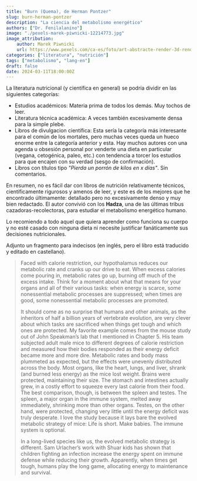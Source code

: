 ```yaml
---
title: "Burn (Quema), de Herman Pontzer"
slug: burn-herman-pontzer
description: "La ciencia del metabolismo energético"
authors: ["Dr. Fenilalanino"]
image: "./pexels-marek-piwnicki-12214773.jpg"
image_attribution:
    author: Marek Piwnicki
    url: https://www.pexels.com/ca-es/foto/art-abstracte-render-3d-render-12214773/
categories: ["literatura", "nutrición"]
tags: ["metabolismo", "lang-en"]
draft: false
date: 2024-03-11T18:00:00Z
---
```


La literatura nutricional (y científica en general) se podría dividir en las siguientes categorías: 

- Estudios académicos: Materia prima de todos los demás. Muy tochos de leer.
- Literatura técnica académica: A veces también excesivamente densa para la simple plebe.
- Libros de divulgacion científica: Esta sería la categoría más interesante para el común de los mortales, pero muchas veces queda un hueco enorme entre la categoría anterior y esta. Hay muchos autores con una agenda u obsesión personal por venderte una dieta en particular (vegana, cetogénica, paleo, etc.) con tendencia a torcer los estudios para que encajen con su verdad (sesgo de confirmación).
- Libros con títulos tipo *"Pierda un porrón de kilos en x días"*. Sin comentarios.

En resumen, no es fácil dar con libros de nutrición relativamente técnicos, científicamente rigurosos y amenos de leer, y este es de los mejores que he encontrado últimamente: detallado pero no excesivamente denso y muy bien redactado. El autor convivió con los **Hadza**, una de las últimas tribus cazadoras-recolectoras, para estudiar el metabolismo energético humano.

Lo recomiendo a todo aquel que quiera aprender como funciona su cuerpo y no esté casado con ninguna dieta ni necesite justificar fanáticamente sus decisiones nutricionales.

Adjunto un fragmento para indecisos (en inglés, pero el libro está traducido y editado en castellano).

> Faced with calorie restriction, our hypothalamus reduces our metabolic rate and cranks up our drive to eat. When excess calories come pouring in, metabolic rates go up, burning off much of the excess intake. Think for a moment about what that means for your organs and all of their various tasks: when energy is scarce, some nonessential metabolic processes are suppressed; when times are good, some nonessential metabolic processes are promoted.<p/>
It should come as no surprise that humans and other animals, as the inheritors of half a billion years of vertebrate evolution, are very clever about which tasks are sacrificed when things get tough and which ones are protected. My favorite example comes from the mouse study out of John Speakman’s lab that I mentioned in Chapter 5. His team subjected adult male mice to different degrees of calorie restriction and measured how their bodies responded as their energy deficit became more and more dire. Metabolic rates and body mass plummeted as expected, but the effects were unevenly distributed across the body. Most organs, like the heart, lungs, and liver, shrank (and burned less energy) as the mice lost weight. Brains were protected, maintaining their size. The stomach and intestines actually grew, in a costly effort to squeeze every last calorie from their food. The best comparison, though, is between the spleen and testes. The spleen, a major organ in the immune system, melted away immediately, shrinking more than other organs. Testes, on the other hand, were protected, changing very little until the energy deficit was truly desperate. I love the study because it lays bare the evolved metabolic strategy of mice: Life is short. Make babies. The immune system is optional.<p/>
In a long-lived species like us, the evolved metabolic strategy is different. Sam Urlacher’s work with Shuar kids has shown that children fighting an infection increase the energy spent on immune defense while reducing their growth. Apparently, when times get tough, humans play the long game, allocating energy to maintenance and survival.
